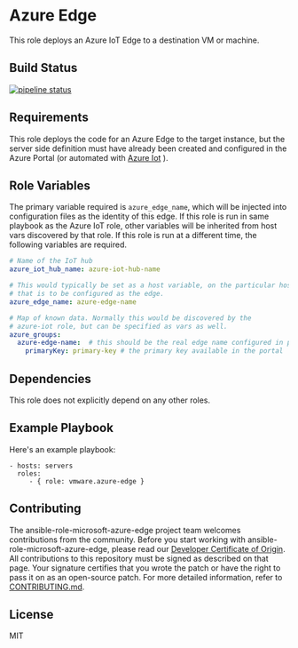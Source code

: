 Azure Edge
==========

This role deploys an Azure IoT Edge to a destination VM or machine.

Build Status
------------

[![pipeline status](https://travis-ci.org/vmware/ansible-role-microsoft-azure-edge.svg?branch=master)](https://travis-ci.org/vmware/ansible-role-microsoft-azure-edge)

Requirements
------------

This role deploys the code for an Azure Edge to the target instance, but the
server side definition must have already been created and configured in the
Azure Portal (or automated with [Azure Iot](https://github.com/vmware/ansible-role-microsoft-azure-edge) ).

Role Variables
--------------

The primary variable required is ```azure_edge_name```, which will be injected
into configuration files as the identity of this edge.  If this role is run in
same playbook as the Azure IoT role, other variables will be inherited from
host vars discovered by that role.  If this role is run at a different time,
the following variables are required.

``` yaml
# Name of the IoT hub
azure_iot_hub_name: azure-iot-hub-name

# This would typically be set as a host variable, on the particular host
# that is to be configured as the edge.
azure_edge_name: azure-edge-name

# Map of known data. Normally this would be discovered by the
# azure-iot role, but can be specified as vars as well.
azure_groups:
  azure-edge-name:  # this should be the real edge name configured in portal
    primaryKey: primary-key # the primary key available in the portal
```

Dependencies
------------

This role does not explicitly depend on any other roles.

Example Playbook
----------------

Here's an example playbook:

    - hosts: servers
      roles:
         - { role: vmware.azure-edge }

Contributing
------------

The ansible-role-microsoft-azure-edge project team welcomes contributions from the community. Before you start working with ansible-role-microsoft-azure-edge, please read our [Developer Certificate of Origin](https://cla.vmware.com/dco). All contributions to this repository must be signed as described on that page. Your signature certifies that you wrote the patch or have the right to pass it on as an open-source patch. For more detailed information, refer to [CONTRIBUTING.md](CONTRIBUTING.md).

License
-------

MIT
